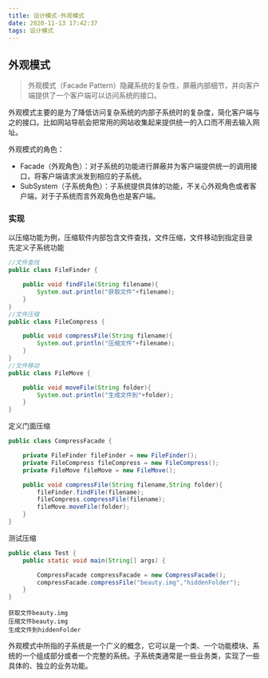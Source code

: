 ```yaml
---
title: 设计模式-外观模式
date: 2020-11-13 17:42:37
tags: 设计模式
---
```


## 外观模式
> 外观模式（Facade Pattern）隐藏系统的复杂性，屏蔽内部细节，并向客户端提供了一个客户端可以访问系统的接口。

外观模式主要的是为了降低访问复杂系统的内部子系统时的复杂度，简化客户端与之的接口。比如网站导航会把常用的网站收集起来提供统一的入口而不用去输入网址。


外观模式的角色：  
- Facade（外观角色）：对子系统的功能进行屏蔽并为客户端提供统一的调用接口，将客户端请求派发到相应的子系统。
- SubSystem（子系统角色）：子系统提供具体的功能，不关心外观角色或者客户端，对于子系统而言外观角色也是客户端。
<!--more-->

### 实现
以压缩功能为例，压缩软件内部包含文件查找，文件压缩，文件移动到指定目录
先定义子系统功能
```java
//文件查找
public class FileFinder {

    public void findFile(String filename){
        System.out.println("获取文件"+filename);
    }
}
//文件压缩
public class FileCompress {

    public void compressFile(String filename){
        System.out.println("压缩文件"+filename);
    }
}
//文件移动
public class FileMove {

    public void moveFile(String folder){
        System.out.println("生成文件到"+folder);
    }
}

```

定义门面压缩
```java
public class CompressFacade {

    private FileFinder fileFinder = new FileFinder();
    private FileCompress fileCompress = new FileCompress();
    private FileMove fileMove = new FileMove();

    public void compressFile(String filename,String folder){
        fileFinder.findFile(filename);
        fileCompress.compressFile(filename);
        fileMove.moveFile(folder);
    }
}
```
测试压缩
```java
public class Test {
    public static void main(String[] args) {

        CompressFacade compressFacade = new CompressFacade();
        compressFacade.compressFile("beauty.img","hiddenFolder");
    }
}
```
```
获取文件beauty.img
压缩文件beauty.img
生成文件到hiddenFolder
```

 外观模式中所指的子系统是一个广义的概念，它可以是一个类、一个功能模块、系统的一个组成部分或者一个完整的系统。子系统类通常是一些业务类，实现了一些具体的、独立的业务功能。  
 